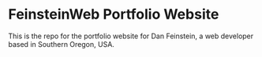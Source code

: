 # FeinsteinWeb Portfolio Website

This is the repo for the portfolio website for Dan Feinstein, a web developer based in Southern Oregon, USA.